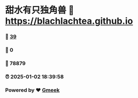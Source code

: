 # 甜水有只独角兽 :link: https://blachlachtea.github.io 
### :page_facing_up: [39](https://blachlachtea.github.io/tag.html) 
### :speech_balloon: 0 
### :hibiscus: 78879 
### :alarm_clock: 2025-01-02 18:39:58 
### Powered by :heart: [Gmeek](https://github.com/Meekdai/Gmeek)
